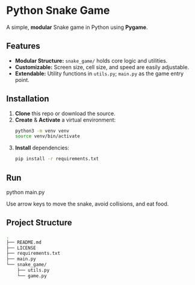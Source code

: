 <!-- README.md -->

# Python Snake Game

A simple, **modular** Snake game in Python using **Pygame**.

## Features
- **Modular Structure:** `snake_game/` holds core logic and utilities.
- **Customizable:** Screen size, cell size, and speed are easily adjustable.
- **Extendable:** Utility functions in `utils.py`; `main.py` as the game entry point.

## Installation
1. **Clone** this repo or download the source.
2. **Create** & **Activate** a virtual environment:
   ```bash
   python3 -m venv venv
   source venv/bin/activate
3. **Install** dependencies:
   ```bash
   pip install -r requirements.txt    

## Run
python main.py 

Use arrow keys to move the snake, avoid collisions, and eat food.

## Project Structure
```bash
.
├── README.md
├── LICENSE
├── requirements.txt
├── main.py
└── snake_game/
    ├── utils.py
    └── game.py
